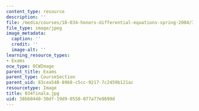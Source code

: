 ```yaml
---
content_type: resource
description: ''
file: /media/courses/18-034-honors-differential-equations-spring-2004/38bb044030df19d90550077a77e9699d_034finala.jpg
file_type: image/jpeg
image_metadata:
  caption: ''
  credit: ''
  image-alt: ''
learning_resource_types:
- Exams
ocw_type: OCWImage
parent_title: Exams
parent_type: CourseSection
parent_uid: 83cea548-8968-c5cc-9217-7c2459b121ac
resourcetype: Image
title: 034finala.jpg
uid: 38bb0440-30df-19d9-0550-077a77e9699d
---
```

